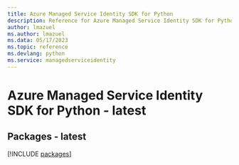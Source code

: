 ```yaml
---
title: Azure Managed Service Identity SDK for Python
description: Reference for Azure Managed Service Identity SDK for Python
author: lmazuel
ms.author: lmazuel
ms.data: 05/17/2023
ms.topic: reference
ms.devlang: python
ms.service: managedserviceidentity
---
```

# Azure Managed Service Identity SDK for Python - latest
## Packages - latest
[!INCLUDE [packages](managed-service-identity-index.md)]